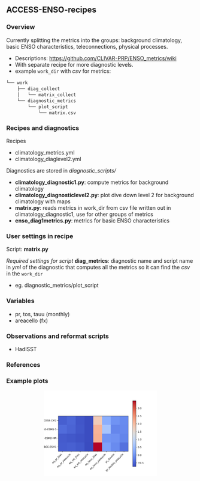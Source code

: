 ## ACCESS-ENSO-recipes

### Overview

Currently splitting the metrics into the groups: background climatology, basic ENSO characteristics, teleconnections, physical processes.
- Descriptions: https://github.com/CLIVAR-PRP/ENSO_metrics/wiki
- With separate recipe for more diagnostic levels.
- example `work_dir` with *csv* for metrics:
```
└── work
    ├── diag_collect
    │   └── matrix_collect
    └── diagnostic_metrics
        └── plot_script
            └── matrix.csv
```

### Recipes and diagnostics


Recipes 

- climatology_metrics.yml
- climatology_diaglevel2.yml

Diagnostics are stored in *diagnostic_scripts/*

- **climatology_diagnostic1.py**: compute metrics for background climatology
- **climatology_diagnosticlevel2.py**: plot dive down level 2 for background climatology with maps
- **matrix.py**: reads metrics in work_dir from csv file written out in climatology_diagnostic1, use for other groups of metrics
- **enso_diag1metrics.py**: metrics for basic ENSO characteristics


### User settings in recipe


Script: **matrix.py**

   *Required settings for script*
   **diag_metrics**: diagnostic name and script name in *yml* of the diagnostic that computes all the metrics 
   so it can find the *csv* in the `work_dir`
   - eg. diagnostic_metrics/plot_script



### Variables

* pr, tos, tauu (monthly)
* areacello (fx)


### Observations and reformat scripts


* HadISST


### References


### Example plots


<p align="center"><img src="figures/plot_matrix.png" alt="portrait plot" width="60%"/></p>

